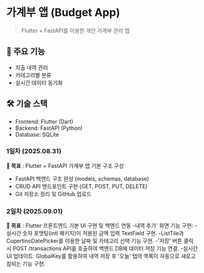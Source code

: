 # 가계부 앱 (Budget App)
> Flutter + FastAPI를 이용한 개인 가계부 관리 앱

## 📱 주요 기능
- 지출 내역 관리
- 카테고리별 분류
- 실시간 데이터 동기화

## 🛠 기술 스택
- Frontend: Flutter (Dart)
- Backend: FastAPI (Python)
- Database: SQLite

### 1일차 (2025.08.31)
**🎯 목표** : Flutter + FastAPI 가계부 앱 기본 구조 구성
- FastAPI 백엔드 구조 완성 (models, schemas, database)
- CRUD API 엔드포인트 구현 (GET, POST, PUT, DELETE)
- Git 저장소 정리 및 GitHub 업로드

### 2일차 (2025.09.01)
**🎯 목표** : Flutter 프론트엔드 기본 UI 구현 및 백엔드 연동
-내역 추가' 화면 기능 구현:
-실시간 숫자 포맷팅(intl 패키지)이 적용된 금액 입력 TextField 구현.
-ListTile과 CupertinoDatePicker를 이용한 날짜 및 카테고리 선택 기능 구현.
-'저장' 버튼 클릭 시 POST /transactions API를 호출하여 백엔드 DB에 데이터 저장 기능 연결.
-실시간 UI 업데이트: GlobalKey를 활용하여 내역 저장 후 '오늘' 탭의 목록이 자동으로 새로고침되는 기능 구현.